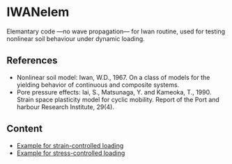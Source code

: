 # IWANelem
Elemantary code —no wave propagation— for Iwan routine, used for testing nonlinear soil behaviour under dynamic loading.


## References 
* Nonlinear soil model: Iwan, W.D., 1967. On a class of models for the yielding behavior of continuous and composite systems.
* Pore pressure effects: Iai, S., Matsunaga, Y. and Kameoka, T., 1990. Strain space plasticity model for cyclic mobility. Report of the Port and harbour Research Institute, 29(4).

## Content
* [Example for strain-controlled loading](https://github.com/elifo/IWANelem/tree/master/STRAIN_CONTROLLED)
* [Example for stress-controlled loading](https://github.com/elifo/IWANelem/tree/master/STRESS_CONTROLLED)
